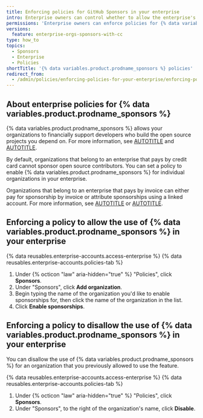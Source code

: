 ```yaml
---
title: Enforcing policies for GitHub Sponsors in your enterprise
intro: Enterprise owners can control whether to allow the enterprise's organizations to sponsor open source projects.
permissions: 'Enterprise owners can enforce policies for {% data variables.product.prodname_sponsors %} in an enterprise.'
versions:
  feature: enterprise-orgs-sponsors-with-cc
type: how_to
topics:
  - Sponsors
  - Enterprise
  - Policies
shortTitle: '{% data variables.product.prodname_sponsors %} policies'
redirect_from:
  - /admin/policies/enforcing-policies-for-your-enterprise/enforcing-policies-for-github-sponsors-in-your-enterprise
---
```


## About enterprise policies for {% data variables.product.prodname_sponsors %}

{% data variables.product.prodname_sponsors %} allows your organizations to financially support developers who build the open source projects you depend on. For more information, see [AUTOTITLE](/sponsors/getting-started-with-github-sponsors/about-github-sponsors) and [AUTOTITLE](/sponsors/sponsoring-open-source-contributors/sponsoring-an-open-source-contributor).

By default, organizations that belong to an enterprise that pays by credit card cannot sponsor open source contributors. You can set a policy to enable {% data variables.product.prodname_sponsors %} for individual organizations in your enterprise.

Organizations that belong to an enterprise that pays by invoice can either pay for sponsorship by invoice or attribute sponsorships using a linked account. For more information, see [AUTOTITLE](/sponsors/sponsoring-open-source-contributors/paying-for-github-sponsors-by-invoice) or [AUTOTITLE](/sponsors/sponsoring-open-source-contributors/attributing-sponsorships-to-your-organization).

## Enforcing a policy to allow the use of {% data variables.product.prodname_sponsors %} in your enterprise

{% data reusables.enterprise-accounts.access-enterprise %}
{% data reusables.enterprise-accounts.policies-tab %}
1. Under {% octicon "law" aria-hidden="true" %} "Policies", click **Sponsors**.
1. Under "Sponsors", click **Add organization**.
1. Begin typing the name of the organization you'd like to enable sponsorships for, then click the name of the organization in the list.
1. Click **Enable sponsorships**.

## Enforcing a policy to disallow the use of {% data variables.product.prodname_sponsors %} in your enterprise

You can disallow the use of {% data variables.product.prodname_sponsors %} for an organization that you previously allowed to use the feature.

{% data reusables.enterprise-accounts.access-enterprise %}
{% data reusables.enterprise-accounts.policies-tab %}
1. Under {% octicon "law" aria-hidden="true" %} "Policies", click **Sponsors**.
1. Under "Sponsors", to the right of the organization's name, click **Disable**.
